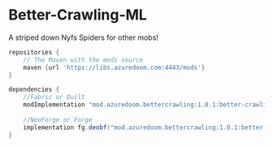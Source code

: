 # Better-Crawling-ML
A striped down Nyfs Spiders for other mobs!

```gradle
repositories {
    // The Maven with the mods source
    maven {url 'https://libs.azuredoom.com:4443/mods'}
}

dependencies {
    //Fabric or Quilt
    modImplementation "mod.azuredoom.bettercrawling:1.0.1:better-crawling-fabric-1.20.1"
		
    //NeoForge or Forge
    implementation fg.deobf("mod.azuredoom.bettercrawling:1.0.1:better-crawling-neoforge-1.20.1")
}
```
